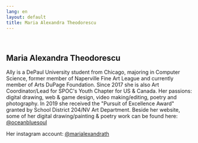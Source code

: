 ```yaml
---
lang: en
layout: default
title: Maria Alexandra Theodorescu
---
```


<br>
<div class="container">
    <h2>Maria Alexandra Theodorescu</h2>
    <div class="row">
        <div class="col-sm-6">
            <p> Ally is a DePaul University student from Chicago, majoring in Computer Science, former member of Naperville Fine Art League and currently member of Arts DuPage Foundation. Since 2017 she is also Art Coordinator/Lead for SPOC's Youth Chapter for US & Canada. Her passions: digital drawing, web & game design, video making/editing, poetry and photography. In 2019 she received the "Pursuit of Excellence Award" granted by School District 204/NV Art Department.
            Beside her website, some of her digital drawing/painting & poetry work can be found here:
            <a href="https://www.instagram.com/oceanbluesoul/?hl=en" target="_blank">@oceanbluesoul</a>
            </p>
            <p> Her instagram account: <a href="https://www.instagram.com/marialexandrath/" target="_blank">@marialexandrath</a>
            </p>
        </div> 
    </div>
    <br>   
</div>
<br>
<br>